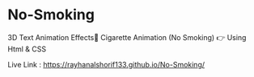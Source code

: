 # No-Smoking
3D Text Animation Effects🚬 Cigarette Animation (No Smoking) 👉 Using Html &amp; CSS

Live Link : https://rayhanalshorif133.github.io/No-Smoking/
